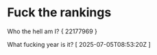 # Fuck the rankings

Who the hell am I?
{ 22177969 }

What fucking year is it?
[ 2025-07-05T08:53:20Z ]
